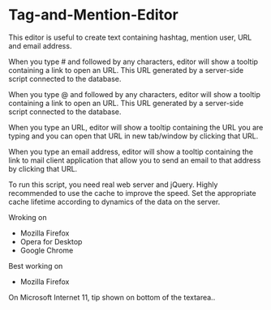# Tag-and-Mention-Editor
This editor is useful to create text containing hashtag, mention user, URL and email address. 

When you type # and followed by any characters, editor will show a tooltip containing a link to open an URL. This URL generated by a server-side script connected to the database. 

When you type @ and followed by any characters, editor will show a tooltip containing a link to open an URL. This URL generated by a server-side script connected to the database.

When you type an URL, editor will show a tooltip containing the URL you are typing and you can open that URL in new tab/window by clicking that URL.

When you type an email address, editor will show a tooltip containing the link to mail client application that allow you to send an email to that address by clicking that URL.

To run this script, you need real web server and jQuery. Highly recommended to use the cache to improve the speed. Set the appropriate cache lifetime according to dynamics of the data on the server.

Wroking on
* Mozilla Firefox
* Opera for Desktop
* Google Chrome

Best working on
* Mozilla Firefox

On Microsoft Internet 11, tip shown on bottom of the textarea..

